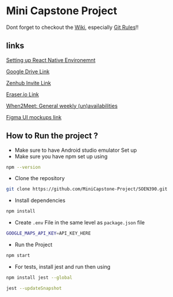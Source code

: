 # Mini Capstone Project

Dont forget to checkout the [Wiki](https://github.com/MiniCapstone-Project/SOEN390/wiki), especially [Git Rules](https://github.com/MiniCapstone-Project/SOEN390/wiki/Git-Rules)!! 

## links

[Setting up React Native Environemnt](https://reactnative.dev/docs/set-up-your-environment)

[Google Drive Link](https://drive.google.com/drive/folders/1UL6PJ-IIoOIFHoY5S4i67sVe1DtE99dF?usp=sharing)

[Zenhub Invite Link](https://app.zenhub.com/workspaces/soen-390-6785c9d2f2ee60000fc8d2a6?invite=KSZZ4FkGxAWwk1Gn48mgTEEe)

[Eraser.io Link](https://app.eraser.io/workspace/W9TVlnh83LWdJerkN8y6?origin=share)

[When2Meet: General weekly (un)availabilities](https://www.when2meet.com/?28532537-3BhGM)

[Figma UI mockups link](https://www.figma.com/design/fTTZ2zZodQatstIwAD9umn/SOEN-390-Mockups?node-id=0-1&p=f&t=d3mWkRT2RNe5vkSy-0)

## How to Run the project ?

- Make sure to have Android studio emulator Set up
- Make sure you have npm set up using
```bash
npm --version
```
- Clone the repository
```bash
git clone https://github.com/MiniCapstone-Project/SOEN390.git
```
- Install dependencies
```bash
npm install
```
- Create `.env` File in the same level as `package.json` file 
```bash
GOOGLE_MAPS_API_KEY=API_KEY_HERE
```
- Run the Project
```bash
npm start
```
- For tests, install jest and run then using
```bash
npm install jest --global
```
```bash
jest --updateSnapshot
```
